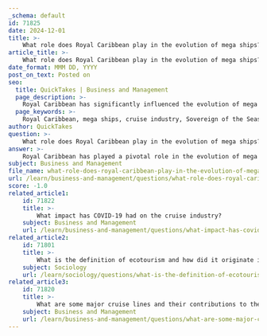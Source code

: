 ```yaml
---
_schema: default
id: 71825
date: 2024-12-01
title: >-
    What role does Royal Caribbean play in the evolution of mega ships?
article_title: >-
    What role does Royal Caribbean play in the evolution of mega ships?
date_format: MMM DD, YYYY
post_on_text: Posted on
seo:
  title: QuickTakes | Business and Management
  page_description: >-
    Royal Caribbean has significantly influenced the evolution of mega ships in the cruise industry, pioneering innovative designs and enhancing onboard experiences with the introduction of notable classes such as Sovereign, Oasis, and Icon.
  page_keywords: >-
    Royal Caribbean, mega ships, cruise industry, Sovereign of the Seas, Oasis Class, Icon Class, cruise ship design, capacity, onboard experiences, luxury, innovation, largest cruise ship, Icon of the Seas, economic model, trends
author: QuickTakes
question: >-
    What role does Royal Caribbean play in the evolution of mega ships?
answer: >-
    Royal Caribbean has played a pivotal role in the evolution of mega ships within the cruise industry, significantly influencing design, capacity, and onboard experiences. The company's journey began with the launch of the **Sovereign of the Seas** in 1988, which was the first modern mega ship, boasting a tonnage of 73,000 tons and a capacity for 2,276 passengers. This ship introduced several innovations, including a modern atrium, glass elevators, and a piano bar, setting a new standard for cruise ship design and amenities.\n\nAs the cruise industry evolved, Royal Caribbean continued to push the boundaries with its **Oasis Class** ships, which debuted in 2009. These vessels are known for their unique neighborhoods, offering diverse experiences onboard, and have remained popular for over a decade. The Oasis Class ships exemplify the company's commitment to innovation and luxury at sea.\n\nIn recent years, Royal Caribbean has further advanced the concept of mega ships with the introduction of the **Icon Class**. The first ship in this class, **Icon of the Seas**, launched in 2023, is currently the world's largest cruise ship, capable of carrying over 7,000 passengers and nearly 10,000 people when including crew members. This ship represents a significant leap in capacity and design, reinforcing Royal Caribbean's leadership in the cruise industry.\n\nThe company's strategic focus on larger ships is also economically driven; newer, larger ships can achieve break-even cash flow at around 35% capacity, compared to older, smaller ships that require closer to 50% capacity. This economic model has allowed Royal Caribbean to experience record profits, even amidst challenges faced by the industry.\n\nOverall, Royal Caribbean's commitment to innovation, luxury, and capacity has not only shaped its own fleet but has also set trends that other cruise lines have followed, marking a significant evolution in the cruise industry towards larger and more amenity-rich vessels.
subject: Business and Management
file_name: what-role-does-royal-caribbean-play-in-the-evolution-of-mega-ships.md
url: /learn/business-and-management/questions/what-role-does-royal-caribbean-play-in-the-evolution-of-mega-ships
score: -1.0
related_article1:
    id: 71822
    title: >-
        What impact has COVID-19 had on the cruise industry?
    subject: Business and Management
    url: /learn/business-and-management/questions/what-impact-has-covid19-had-on-the-cruise-industry
related_article2:
    id: 71801
    title: >-
        What is the definition of ecotourism and how did it originate in Latin America?
    subject: Sociology
    url: /learn/sociology/questions/what-is-the-definition-of-ecotourism-and-how-did-it-originate-in-latin-america
related_article3:
    id: 71820
    title: >-
        What are some major cruise lines and their contributions to the industry?
    subject: Business and Management
    url: /learn/business-and-management/questions/what-are-some-major-cruise-lines-and-their-contributions-to-the-industry
---
```


&nbsp;